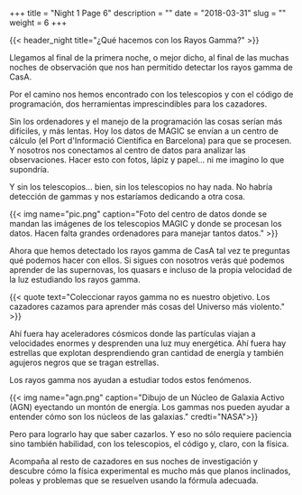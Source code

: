 +++
title = "Night 1 Page 6"
description = ""
date = "2018-03-31"
slug = ""
weight = 6
+++

{{< header_night title="¿Qué hacemos con los Rayos Gamma?" >}}

Llegamos al final de la primera noche, o mejor dicho, al final de las muchas noches de observación que nos han permitido detectar los rayos gamma de CasA.

Por el camino nos hemos encontrado con los telescopios y con el código de programación, dos herramientas imprescindibles para los cazadores.

Sin los ordenadores y el manejo de la programación las cosas serían más difíciles, y más lentas. Hoy los datos de MAGIC se envían a un centro de cálculo (el Port d'Informació Científica en Barcelona) para que se procesen. Y nosotros nos conectamos al centro de datos para analizar las observaciones. Hacer esto con fotos, lápiz y papel... ni me imagino lo que supondría.

Y sin los telescopios... bien, sin los telescopios no hay nada. No habría detección de gammas y nos estaríamos dedicando a otra cosa.

{{< img name="pic.png" caption="Foto del centro de datos donde se mandan las imágenes de los telescopios MAGIC y donde se procesan los datos. Hacen falta grandes ordenadores para manejar tantos datos." >}}

Ahora que hemos detectado los rayos gamma de CasA tal vez te preguntas qué podemos hacer con ellos. Si sigues con nosotros verás qué podemos aprender de las supernovas, los quasars e incluso de la propia velocidad de la luz estudiando los rayos gamma.

{{< quote
    text="Coleccionar rayos gamma no es nuestro objetivo. Los cazadores cazamos para aprender más cosas del Universo más violento." >}}

Ahí fuera hay aceleradores cósmicos donde las partículas viajan a velocidades enormes y desprenden una luz muy energética. Ahí fuera hay estrellas que explotan desprendiendo gran cantidad de energía y también agujeros negros que se tragan estrellas.

Los rayos gamma nos ayudan a estudiar todos estos fenómenos.

{{< img name="agn.png" caption="Dibujo de un Núcleo de Galaxia Activo (AGN) eyectando un montón de energía. Los gammas nos pueden ayudar a entender cómo son los núcleos de las galaxias." credti="NASA">}}

Pero para lograrlo hay que saber cazarlos. Y eso no sólo requiere paciencia sino también habilidad, con los telescopios, el código y, claro, con la física.

Acompaña al resto de cazadores en sus noches de investigación y descubre cómo la física experimental es mucho más que planos inclinados, poleas y problemas que se resuelven usando la fórmula adecuada.
